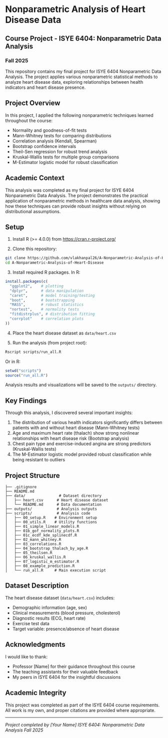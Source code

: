 # Nonparametric Analysis of Heart Disease Data

## Course Project - ISYE 6404: Nonparametric Data Analysis
### Fall 2025

This repository contains my final project for ISYE 6404 Nonparametric Data Analysis. The project applies various nonparametric statistical methods to analyze heart disease data, exploring relationships between health indicators and heart disease presence.

## Project Overview

In this project, I applied the following nonparametric techniques learned throughout the course:
- Normality and goodness-of-fit tests
- Mann-Whitney tests for comparing distributions
- Correlation analysis (Kendall, Spearman)
- Bootstrap confidence intervals
- Theil-Sen regression for robust trend analysis
- Kruskal-Wallis tests for multiple group comparisons
- M-Estimator logistic model for robust classification

## Academic Context

This analysis was completed as my final project for ISYE 6404 Nonparametric Data Analysis. The project demonstrates the practical application of nonparametric methods in healthcare data analysis, showing how these techniques can provide robust insights without relying on distributional assumptions.

## Setup

1. Install R (>= 4.0.0) from https://cran.r-project.org/

2. Clone this repository:
```bash
git clone https://github.com/vlakhanpal26/A-Nonparametric-Analysis-of-Heart-Disease.git
cd A-Nonparametric-Analysis-of-Heart-Disease
```

3. Install required R packages. In R:
```r
install.packages(c(
  "ggplot2",    # plotting
  "dplyr",      # data manipulation
  "caret",      # model training/testing
  "boot",       # bootstrapping
  "MASS",       # robust statistics
  "nortest",    # normality tests
  "fitdistrplus", # distribution fitting
  "corrplot"    # correlation plots
))
```

4. Place the heart disease dataset as `data/heart.csv`

5. Run the analysis (from project root):
```bash
Rscript scripts/run_all.R
```

Or in R:
```r
setwd("scripts")
source("run_all.R")
```

Analysis results and visualizations will be saved to the `outputs/` directory.

## Key Findings

Through this analysis, I discovered several important insights:

1. The distribution of various health indicators significantly differs between patients with and without heart disease (Mann-Whitney tests)
2. Age and maximum heart rate (thalach) show strong nonlinear relationships with heart disease risk (Bootstrap analysis)
3. Chest pain type and exercise-induced angina are strong predictors (Kruskal-Wallis tests)
4. The M-Estimator logistic model provided robust classification while being resistant to outliers

## Project Structure

```
├── .gitignore
├── README.md
├── data/               # Dataset directory
│   ├── heart.csv      # Heart disease dataset
│   └── README.md      # Data documentation
├── outputs/           # Analysis outputs
├── scripts/           # Analysis code
│   ├── 00_setup.R    # Environment setup
│   ├── 00_utils.R    # Utility functions
│   ├── 01_simple_linear_models.R 
│   ├── 01b_gof_normality_plots.R
│   ├── 01c_ecdf_kde_splinecdf.R
│   ├── 02_mann_whitney.R
│   ├── 03_correlations.R
│   ├── 04_bootstrap_thalach_by_age.R
│   ├── 05_theilsen.R
│   ├── 06_kruskal_wallis.R
│   ├── 07_logistic_m_estimator.R
│   ├── 08_example_prediction.R
│   └── run_all.R     # Main execution script
```

## Dataset Description

The heart disease dataset (`data/heart.csv`) includes:
- Demographic information (age, sex)
- Clinical measurements (blood pressure, cholesterol)
- Diagnostic results (ECG, heart rate)
- Exercise test data
- Target variable: presence/absence of heart disease

## Acknowledgments

I would like to thank:
- Professor [Name] for their guidance throughout this course
- The teaching assistants for their valuable feedback
- My peers in ISYE 6404 for the insightful discussions

## Academic Integrity

This project was completed as part of the ISYE 6404 course requirements. All work is my own, and proper citations are provided where appropriate.

---
*Project completed by [Your Name]*
*ISYE 6404: Nonparametric Data Analysis*
*Fall 2025*
